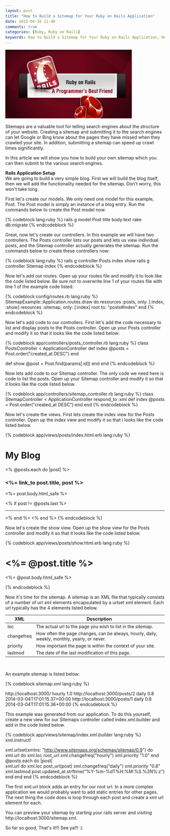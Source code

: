 ```yaml
---
layout: post
title: "How to Build a Sitemap for Your Ruby on Rails Application"
date: 2015-04-16 21:40
comments: true
categories: [Ruby, Ruby on Rails]
keywords: How to Build a Sitemap for Your Ruby on Rails Application, How to Build a Sitemap for Your Rails Application, How to Build a Sitemap for Your Rails
---
```


<p>
  <img src="/images/ruby_on_rails.png" width="400" alt="How to Build a Sitemap for Your Ruby on Rails Application" />
</p>

<p>
  Sitemaps are a valuable tool for telling search engines about the structure of your website. Creating a sitemap and submitting it to the search engines can let Google or Bing know about the pages they have missed when they crawled your site. In addition, submitting a sitemap can speed up crawl times significantly.
</p>

<p>
  In this article we will show you how to build your own sitemap which you can then submit to the various search engines.
</p>

<p>
  <strong>Rails Application Setup</strong><br/>
  We are going to build a very simple blog. First we will build the blog itself, then we will add the functionality needed for the sitemap. Don't worry, this won't take long.
</p>

<p>
  First let's create our models. We only need one model for this example, Post. The Post model is simply an instance of a blog entry. Run the commands below to create the Post model now:
</p>

{% codeblock lang:ruby %}
rails g model Post title body:text
rake db:migrate
{% endcodeblock %}

<p>
  Great, now let's create our controllers. In this example we will have two controllers. The Posts controller lists our posts and lets us view individual posts, and the Sitemap controller actually generates the sitemap. Run the commands below to create these controllers now:
</p>

{% codeblock lang:ruby %}
rails g controller Posts index show
rails g controller Sitemap index
{% endcodeblock %}

<p>
  Now let's add our routes. Open up your routes file and modify it to look like the code listed below. Be sure not to overwrite line 1 of your routes file with line 1 of the example code listed:
</p>

{% codeblock config/routes.rb lang:ruby %}
SitemapExample::Application.routes.draw do
  resources :posts, only: [:index, :show]
  resources :sitemap, only: [:index]
  root to: "posts#index"
end
{% endcodeblock %}

<p>
  Now let's add code to our controllers. First let's add the code necessary to list and display posts to the Posts controller. Open up your Posts controller and modify it so that it looks like the code listed below:
</p>

{% codeblock app/controllers/posts_controller.rb lang:ruby %}
class PostsController < ApplicationController
  def index
    @posts = Post.order("created_at DESC")
  end

  def show
    @post = Post.find(params[:id])
  end
end
{% endcodeblock %}

<p>
  Now lets add code to our Sitemap controller. The only code we need here is code to list the posts. Open up your Sitemap controller and modify it so that it looks like the code listed below.
</p>

{% codeblock app/controllers/sitemap_controller.rb lang:ruby %}
class SitemapController < ApplicationController
  respond_to :xml
  def index
    @posts = Post.order("created_at DESC")
  end
end
{% endcodeblock %}

<p>
  Now let's create the views. First lets create the index view for the Posts controller. Open up the index view and modify it so that i looks like the code listed below.
</p>

{% codeblock app/views/posts/index.html.erb lang:ruby %}
<h1>My Blog</h1>
<%  @posts.each do |post| %>
  <h3><%= link_to post.title, post %></h3>
  <p>
    <%= post.body.html_safe %>
  </p>
  <% if post != @posts.last %>
    <hr />
  <% end %>
<% end %>
{% endcodeblock %}

<p>
  Now let's create the show view. Open up the show view for the Posts controller and modify it so that it looks like the code listed below.
</p>

{% codeblock app/views/posts/show.html.erb lang:ruby %}
<h1><%= @post.title %></h1>
<p>
  <%= @post.body.html_safe %>
</p>
{% endcodeblock %}

<p>
  Now it's time for the sitemap. A sitemap is an XML file that typically consists of a number of url xml elements encapsulated by a urlset xml element. Each url typically has the 4 elements listed below.
</p>

XML | Description
--- | ---
loc | The actual url to the page you wish to list in the sitemap.
changefreq | How often the page changes, can be always, hourly, daily, weekly, monthly, yearly, or never.
priority | How important the page is within the context of your site.
lastmod | The date of the last modification of this page.
<br/>

<p>
  An example sitemap is listed below:
</p>

{% codeblock sitemap.xml lang:ruby %}
<?xml version="1.0" encoding="UTF-8"?>
<urlset xmlns="http://www.sitemaps.org/schemas/sitemap/0.9">
  <url>
    <loc>http://localhost:3000/</loc>
    <changefreq>hourly</changefreq>
    <priority>1.0</priority>
  </url>
  <url>
    <loc>http://localhost:3000/posts/2</loc>
    <changefreq>daily</changefreq>
    <priority>0.8</priority>
    <lastmod>2014-03-04T17:01:15.37+00:00</lastmod>
  </url>
  <url>
    <loc>http://localhost:3000/posts/1</loc>
    <changefreq>daily</changefreq>
    <priority>0.8</priority>
    <lastmod>2014-03-04T17:01:15.36+00:00</lastmod>
  </url>
</urlset>
{% endcodeblock %}

<p>
  This example was generated from our application. To do this yourself, create a new view for our Sitemaps controller called index.xml.builder and add in the code listed below.
</p>

{% codeblock app/views/sitemap/index.xml.builder lang:ruby %}
xml.instruct!

xml.urlset(xmlns: "http://www.sitemaps.org/schemas/sitemap/0.9") do
  xml.url do
    xml.loc root_url
    xml.changefreq("hourly")
    xml.priority "1.0"
  end
  @posts.each do |post|  
    xml.url do
      xml.loc post_url(post)
      xml.changefreq("daily")
      xml.priority "0.8"
      xml.lastmod post.updated_at.strftime("%Y-%m-%dT%H:%M:%S.%2N%:z")
    end
  end
end
{% endcodeblock %}

<p>
  The first xml.url block adds an entry for our root url. In a more complex application we would probably want to add static entries for other pages. The next thing the code does is loop through each post and create a xml url element for each.
</p>

<p>
  You can preview your sitemap by starting your rails server and visiting http://localhost:3000/sitemap.xml.
</p>

<p>
  So far so good, That's it!!! See ya!!! :)
</p>
